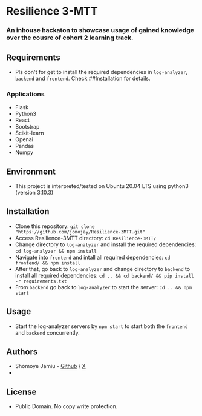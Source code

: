 # Resilience 3-MTT

### An inhouse hackaton to showcase usage of gained knowledge over the cousre of cohort 2 learning track.

## Requirements

+ Pls don't for get to install the required dependencies in `log-analyzer`, `backend` and `frontend`. Check ##Installation for details.


### Applications

+ Flask
+ Python3
+ React
+ Bootstrap 
+ Scikit-learn
+ Openai
+ Pandas
+ Numpy


## Environment

+ This project is interpreted/tested on Ubuntu 20.04 LTS using python3 (version 3.10.3)


## Installation

+ Clone this repository: `git clone "https://github.com/jomojay/Resilience-3MTT.git"`
+ Access Resilience-3MTT directory: `cd Resilience-3MTT/`
+ Change directory to `log-analyzer` and install the required dependencies: `cd log-analyzer && npm install`
+ Navigate into `frontend` and intall all required dependencies: `cd frontend/ && npm install`
+ After that, go back to `log-analyzer` and change directory to `backend` to install all required dependencies: `cd .. && cd backend/ && pip install -r requirements.txt`
+ From `backend` go back to `log-analyzer` to start the server: `cd .. && npm start`


## Usage

+ Start the log-analyzer servers by `npm start` to start both the `frontend` and `backend` concurrently.


## Authors
+ Shomoye Jamiu - [Github](https://github.com/jomojay) / [X](https://twitter.com/jassmenn16)
+ 


## License
+ Public Domain. No copy write protection.
